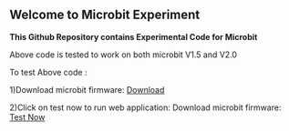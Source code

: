 ## Welcome to Microbit Experiment


<b>This Github Repository contains Experimental Code for Microbit</b>

Above code is tested to work on both microbit V1.5 and V2.0

To test Above code :</br>


1)Download microbit firmware: <a href="https://github.com/Nitesh-AI/Microbit/blob/main/microbit-test.hex" rel="nofollow">Download</a></br>

2)Click on test now to run web application: Download microbit firmware: <a href="https://nitesh-ai.github.io/Microbit/" rel="nofollow">Test Now</a>



